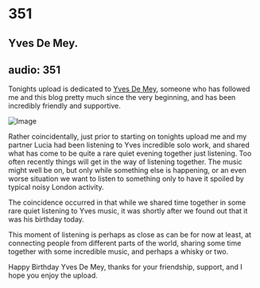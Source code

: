 # 351
## Yves De Mey.
audio: 351
---

Tonights upload is dedicated to <a href="http://www.knobsounds.com/" title="Yves De Mey">Yves De Mey</a>, someone who has followed me and this blog pretty much since the very beginning, and has been incredibly friendly and supportive.

![Image](/assets/img/Snd-351.png)


Rather coincidentally, just prior to starting on tonights upload me and my partner Lucia had been listening to Yves incredible solo work, and shared what has come to be quite a rare quiet evening together just listening. Too often recently things will get in the way of listening together. The music might well be on, but only while something else is happening, or an even worse situation we want to listen to something only to have it spoiled by typical noisy London activity.

The coincidence occurred in that while we shared time together in some rare quiet listening to Yves music, it was shortly after we found out that it was his birthday today.

This moment of listening is perhaps as close as can be for now at least, at connecting people from different parts of the world, sharing some time together with some incredible music, and perhaps a whisky or two.

Happy Birthday Yves De Mey, thanks for your friendship, support, and I hope you enjoy the upload.
